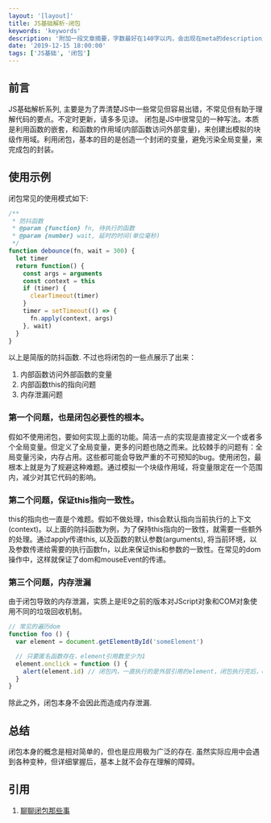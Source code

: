 ```yaml
---
layout: '[layout]'
title: JS基础解析-闭包
keywords: 'keywords'
description: '附加一段文章摘要，字数最好在140字以内，会出现在meta的description里面'
date: '2019-12-15 18:00:00'
tags: ['JS基础', '闭包']
---
```


## 前言
JS基础解析系列, 主要是为了弄清楚JS中一些常见但容易出错，不常见但有助于理解代码的要点。不定时更新，请多多见谅。
闭包是JS中很常见的一种写法。本质是利用函数的嵌套，和函数的作用域(内部函数访问外部变量)，来创建出模拟的块级作用域。利用闭包，基本的目的是创造一个封闭的变量，避免污染全局变量，来完成包的封装。

## 使用示例
闭包常见的使用模式如下:
```javascript
/**
 * 防抖函数
 * @param {function} fn, 待执行的函数
 * @param {number} wait, 延时的时间(单位毫秒)
 */
function debounce(fn, wait = 300) {
  let timer
  return function() {
    const args = arguments
    const context = this
    if (timer) {
      clearTimeout(timer)
    }
    timer = setTimeout(() => {
      fn.apply(context, args)
    }, wait)
  }
}

```
以上是简版的防抖函数. 不过也将闭包的一些点展示了出来：
1. 内部函数访问外部函数的变量
2. 内部函数this的指向问题
3. 内存泄漏问题

### 第一个问题，也是闭包必要性的根本。
假如不使用闭包，要如何实现上面的功能。简洁一点的实现是直接定义一个或者多个全局变量。但定义了全局变量，更多的问题也随之而来。比较棘手的问题有：全局变量污染，内存占用。这些都可能会导致严重的不可预知的bug。使用闭包，最根本上就是为了规避这种难题。通过模拟一个块级作用域，将变量限定在一个范围内，减少对其它代码的影响。

### 第二个问题，保证this指向一致性。
this的指向也一直是个难题。假如不做处理，this会默认指向当前执行的上下文(context)。以上面的防抖函数为例，为了保持this指向的一致性，就需要一些额外的处理。通过apply传递this, 以及函数的默认参数(arguments), 将当前环境，以及参数传递给需要的执行函数fn，以此来保证this和参数的一致性。在常见的dom操作中，这样就保证了dom和mouseEvent的传递。

### 第三个问题，内存泄漏
由于闭包导致的内存泄漏，实质上是IE9之前的版本对JScript对象和COM对象使用不同的垃圾回收机制。
```javascript
// 常见的遍历dom
function foo () {
  var element = document.getElementById('someElement')

  // 只要匿名函数存在，element引用数至少为1
  element.onclick = function () {
    alert(element.id) // 闭包内，一直执行的是外层引用的element，闭包执行完后，element的引用数无法减少，导致无法释放销毁
  }
}

```
除此之外，闭包本身不会因此而造成内存泄漏.

## 总结
闭包本身的概念是相对简单的，但也是应用极为广泛的存在. 虽然实际应用中会遇到各种变种，但详细掌握后，基本上就不会存在理解的障碍。

## 引用
1. [聊聊闭包那些事](https://juejin.cn/post/6955309404207972360/)
